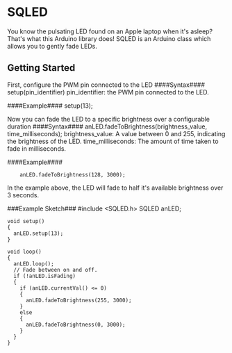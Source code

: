 # SQLED
You know the pulsating LED found on an Apple laptop when it's asleep? That's what this Arduino library does! SQLED is an Arduino class which allows you to gently fade LEDs.

## Getting Started
First, configure the PWM pin connected to the LED
####Syntax####
        setup(pin_identifier)
        pin_identifier: the PWM pin connected to the LED.

####Example####
        setup(13);

Now you can fade the LED to a specific brightness over a configurable duration
####Syntax####
        anLED.fadeToBrightness(brightness_value, time_milliseconds);
        brightness_value: A value between 0 and 255, indicating the brightness of the LED.
        time_milliseconds: The amount of time taken to fade in milliseconds.

####Example####

        anLED.fadeToBrightness(128, 3000);
In the example above, the LED will fade to half it's available brightness over 3 seconds.

###Example Sketch###
    #include <SQLED.h>
    SQLED anLED;

    void setup() 
    {
      anLED.setup(13);
    }
    
    void loop() 
    {
      anLED.loop();
      // Fade between on and off.
      if (!anLED.isFading)
      {
        if (anLED.currentVal() <= 0)
        {
          anLED.fadeToBrightness(255, 3000);
        }
        else
        {
          anLED.fadeToBrightness(0, 3000);
        }
      }
    }

